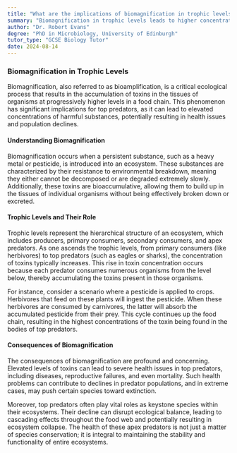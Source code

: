 ```yaml
---
title: "What are the implications of biomagnification in trophic levels?"
summary: "Biomagnification in trophic levels leads to higher concentrations of toxins in top predators, potentially causing health issues and population decline."
author: "Dr. Robert Evans"
degree: "PhD in Microbiology, University of Edinburgh"
tutor_type: "GCSE Biology Tutor"
date: 2024-08-14
---
```


### Biomagnification in Trophic Levels

Biomagnification, also referred to as bioamplification, is a critical ecological process that results in the accumulation of toxins in the tissues of organisms at progressively higher levels in a food chain. This phenomenon has significant implications for top predators, as it can lead to elevated concentrations of harmful substances, potentially resulting in health issues and population declines.

#### Understanding Biomagnification

Biomagnification occurs when a persistent substance, such as a heavy metal or pesticide, is introduced into an ecosystem. These substances are characterized by their resistance to environmental breakdown, meaning they either cannot be decomposed or are degraded extremely slowly. Additionally, these toxins are bioaccumulative, allowing them to build up in the tissues of individual organisms without being effectively broken down or excreted.

#### Trophic Levels and Their Role

Trophic levels represent the hierarchical structure of an ecosystem, which includes producers, primary consumers, secondary consumers, and apex predators. As one ascends the trophic levels, from primary consumers (like herbivores) to top predators (such as eagles or sharks), the concentration of toxins typically increases. This rise in toxin concentration occurs because each predator consumes numerous organisms from the level below, thereby accumulating the toxins present in those organisms.

For instance, consider a scenario where a pesticide is applied to crops. Herbivores that feed on these plants will ingest the pesticide. When these herbivores are consumed by carnivores, the latter will absorb the accumulated pesticide from their prey. This cycle continues up the food chain, resulting in the highest concentrations of the toxin being found in the bodies of top predators.

#### Consequences of Biomagnification

The consequences of biomagnification are profound and concerning. Elevated levels of toxins can lead to severe health issues in top predators, including diseases, reproductive failures, and even mortality. Such health problems can contribute to declines in predator populations, and in extreme cases, may push certain species toward extinction.

Moreover, top predators often play vital roles as keystone species within their ecosystems. Their decline can disrupt ecological balance, leading to cascading effects throughout the food web and potentially resulting in ecosystem collapse. The health of these apex predators is not just a matter of species conservation; it is integral to maintaining the stability and functionality of entire ecosystems.
    